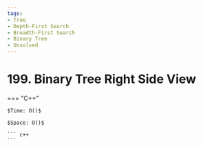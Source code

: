 ```yaml
---
tags:
- Tree
- Depth-First Search
- Breadth-First Search
- Binary Tree
- Unsolved
---
```



# 199. Binary Tree Right Side View

=== "C++"

    $Time: O()$

    $Space: O()$

    ``` c++
    ```